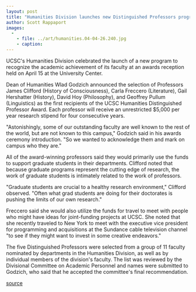 ```yaml
---
layout: post
title: "Humanities Division launches new Distinguished Professors program; five faculty honored"
author: Scott Rappaport
images:
  -
    - file: ../art/humanities.04-04-26.240.jpg
    - caption: 
---
```


UCSC's Humanities Division celebrated the launch of a new program to recognize the academic achievement of its faculty at an awards reception held on April 15 at the University Center.

Dean of Humanities Wlad Godzich announced the selection of Professors James Clifford (History of Consciousness), Carla Freccero (Literature), Gail Hershatter (History), David Hoy (Philosophy), and Geoffrey Pullum (Linguistics) as the first recipients of the UCSC Humanities Distinguished Professor Award. Each professor will receive an unrestricted $5,000 per year research stipend for four consecutive years.   

"Astonishingly, some of our outstanding faculty are well known to the rest of the world, but are not known to this campus," Godzich said in his awards ceremony introduction. "So we wanted to acknowledge them and mark on campus who they are."   

All of the award-winning professors said they would primarily use the funds to support graduate students in their departments. Clifford noted that because graduate programs represent the cutting edge of research, the work of graduate students is intimately related to the work of professors.  

"Graduate students are crucial to a healthy research environment," Clifford observed. "Often what grad students are doing for their doctorates is pushing the limits of our own research."  

Freccero said she would also utilize the funds for travel to meet with people who might have ideas for joint-funding projects at UCSC. She noted that she recently traveled to New York to meet with the executive vice president for programming and acquisitions at the Sundance cable television channel "to see if they might want to invest in some creative endeavors."   

The five Distinguished Professors were selected from a group of 11 faculty nominated by departments in the Humanities Division, as well as by individual members of the division's faculty. The list was reviewed by the Divisional Committee on Academic Personnel and names were submitted to Godzich, who said that he accepted the committee's final recommendation.  
  

[source](http://www1.ucsc.edu/currents/03-04/04-26/humanities.html "Permalink to humanities")
